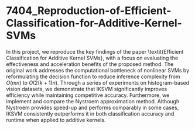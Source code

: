 # 7404_Reproduction-of-Efficient-Classification-for-Additive-Kernel-SVMs
In this project, we reproduce the key findings of the paper \textit{Efficient Classification for Additive Kernel SVMs}, with a focus on evaluating the effectiveness and acceleration benefits of the proposed method. The original work addresses the computational bottleneck of nonlinear SVMs by reformulating the decision function to reduce inference complexity from $O(mn)$ to $O(2(k+1)n)$. Through a series of experiments on histogram-based vision datasets, we demonstrate that IKSVM significantly improves efficiency while maintaining competitive accuracy. Furthermore, we implement and compare the Nystroem approximation method. Although Nystroem provides speed-up and performs comparably in some cases, IKSVM consistently outperforms it in both classification accuracy and runtime when applied to additive kernels. 

